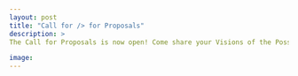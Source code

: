 ```yaml
---
layout: post
title: "Call for /> for Proposals"
description: >
The Call for Proposals is now open! Come share your Visions of the Possible in Halifax in May 2020. 

image: 
---
```

